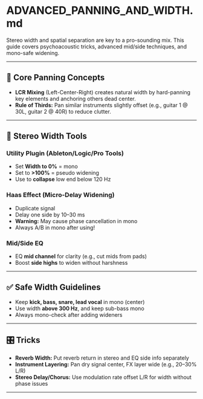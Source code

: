 # ADVANCED_PANNING_AND_WIDTH.md

Stereo width and spatial separation are key to a pro-sounding mix. This guide covers psychoacoustic tricks, advanced mid/side techniques, and mono-safe widening.

---

## 🧠 Core Panning Concepts

- **LCR Mixing** (Left-Center-Right) creates natural width by hard-panning key elements and anchoring others dead center.
- **Rule of Thirds:** Pan similar instruments slightly offset (e.g., guitar 1 @ 30L, guitar 2 @ 40R) to reduce clutter.

---

## 🧰 Stereo Width Tools

### Utility Plugin (Ableton/Logic/Pro Tools)

- Set **Width to 0%** = mono
- Set to **>100%** = pseudo widening
- Use to **collapse** low end below 120 Hz

### Haas Effect (Micro-Delay Widening)

- Duplicate signal
- Delay one side by 10–30 ms
- **Warning:** May cause phase cancellation in mono
- Always A/B in mono after using!

### Mid/Side EQ

- EQ **mid channel** for clarity (e.g., cut mids from pads)
- Boost **side highs** to widen without harshness

---

## ✅ Safe Width Guidelines

- Keep **kick, bass, snare, lead vocal** in mono (center)
- Use width **above 300 Hz**, and keep sub-bass mono
- Always mono-check after adding wideners

---

## 🎛 Tricks

- **Reverb Width:** Put reverb return in stereo and EQ side info separately
- **Instrument Layering:** Pan dry signal center, FX layer wide (e.g., 20–30% L/R)
- **Stereo Delay/Chorus:** Use modulation rate offset L/R for width without phase issues

---

